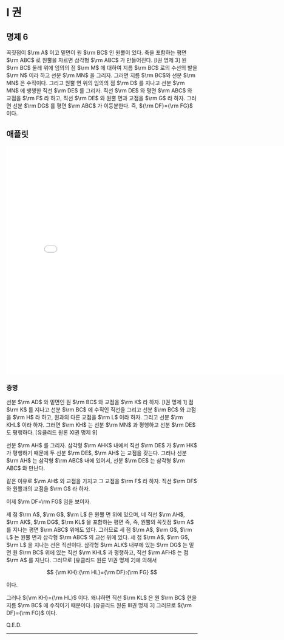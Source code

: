 # I 권

## 명제 6

꼭짓점이 $\rm A$ 이고 밑면이 원 $\rm BC$ 인 원뿔이 있다. 축을 포함하는 평면 $\rm ABC$ 로 원뿔을 자르면 삼각형 $\rm ABC$ 가 만들어진다. [I권 명제 3] 원 $\rm BC$ 둘레 위에 임의의 점 $\rm M$ 에 대하여 지름 $\rm BC$ 로의 수선의 발을 $\rm N$ 이라 하고 선분 $\rm MN$ 을 그리자. 그러면 지름 $\rm BC$와 선분 $\rm MN$ 은 수직이다. 그리고 원뿔 면 위의 임의의 점 $\rm D$ 를 지나고 선분 $\rm MN$ 에 팽행한 직선 $\rm DE$ 를 그리자. 직선 $\rm DE$ 와 평면 $\rm ABC$ 와 교점을 $\rm F$ 라 하고, 직선 $\rm DE$ 와 원뿔 면과 교점을 $\rm G$ 라 하자. 그러면 선분 $\rm DG$ 를 평면 $\rm ABC$ 가 이등분한다. 즉, ${\rm DF}={\rm FG}$ 이다.

## 애플릿

<iframe
src="/Book_I/GGB_Html/Prop_6_Book_I_Apollonius.html"
width="800"
height="600"
frameborder="0"
framespacing="0"
marginheight="0"
marginwidth="0"
scrolling="no"
vspace="0"></iframe>

### 증명

선분 $\rm AD$ 와 밑면인 원 $\rm BC$ 와 교점을 $\rm K$ 라 하자. [I권 명제 1] 점 $\rm K$ 를 지나고 선분 $\rm BC$ 에 수직인 직선을 그리고 선분 $\rm BC$ 와 교점을 $\rm H$ 라 하고, 원과의 다른 교점을 $\rm L$ 이라 하자. 그리고 선분 $\rm KHL$ 이라 하자. 그러면 $\rm KH$ 는 선분 $\rm MN$ 과 평행하고 선분 $\rm DE$ 도 평행하다. [유클리드 원론 XI권 명제 9]

선분 $\rm AH$ 를 그리자. 삼각형 $\rm AHK$ 내에서 직선 $\rm DE$ 가 $\rm HK$ 가 평행하기 때문에 두 선분 $\rm DE$, $\rm AH$ 는 교점을 갖는다. 그러나 선분 $\rm AH$ 는 삼각형 $\rm ABC$ 내에 있어서, 선분 $\rm DE$ 는 삼각형 $\rm ABC$ 와 만난다.

같은 이유로 $\rm AH$ 와 교점을 가지고 그 교점을 $\rm F$ 라 하자. 직선 $\rm DF$ 와 원뿔과의 교점을 $\rm G$ 라 하자.

이제 $\rm DF=\rm FG$ 임을 보이자.

세 점 $\rm A$, $\rm G$, $\rm L$ 은 원뿔 면 위에 있으며, 네 직선 $\rm AH$, $\rm AK$, $\rm DG$, $\rm KL$ 을 포함하는 평면 즉, 즉, 원뿔의 꼭짓점 $\rm A$ 를 지나는 평면 $\rm ABC$ 위에도 있다. 그러므로 세 점 $\rm A$, $\rm G$, $\rm L$ 는 원뿔 면과 삼각형 $\rm ABC$ 의 교선 위에 있다. 세 점 $\rm A$, $\rm G$, $\rm L$ 을 지나는 선은 직선이다. 삼각형 $\rm ALK$ 내부에 있는 $\rm DG$ 는 밑면 원 $\rm BC$ 위에 있는 직선 $\rm KHL$ 과 평행하고, 직선 $\rm AFH$ 는 점 $\rm A$ 를 지난다. 그러므로 [유클리드 원론 VI권 명제 2]에 의해서

$$
{\rm KH}:{\rm HL}={\rm DF}:{\rm FG}
$$

이다.

그러나 ${\rm KH}={\rm HL}$ 이다. 왜냐하면 직선 $\rm KL$ 은 원 $\rm BC$ 현을 지름 $\rm BC$ 에 수직이기 때문이다. [유클리드 원론 III권 명제 3] 그러므로 ${\rm DF}={\rm FG}$ 이다.

Q.E.D.

---
